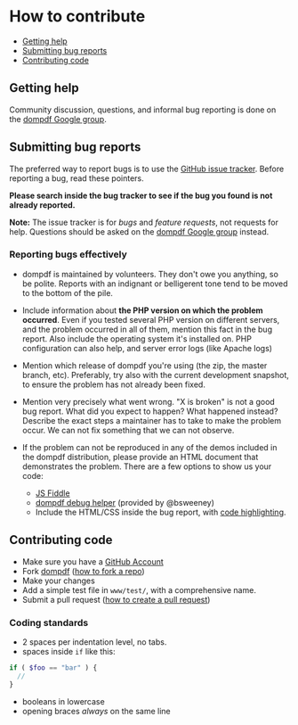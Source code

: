# How to contribute

- [Getting help](#getting-help)
- [Submitting bug reports](#submitting-bug-reports)
- [Contributing code](#contributing-code)

## Getting help

Community discussion, questions, and informal bug reporting is done on the
[dompdf Google group](http://groups.google.com/group/dompdf).

## Submitting bug reports

The preferred way to report bugs is to use the
[GitHub issue tracker](http://github.com/dompdf/dompdf/issues). Before
reporting a bug, read these pointers.

**Please search inside the bug tracker to see if the bug you found is not already reported.**

**Note:** The issue tracker is for *bugs* and *feature requests*, not requests for help.
Questions should be asked on the
[dompdf Google group](http://groups.google.com/group/dompdf) instead.

### Reporting bugs effectively

- dompdf is maintained by volunteers. They don't owe you anything, so be
  polite. Reports with an indignant or belligerent tone tend to be moved to the
  bottom of the pile.

- Include information about **the PHP version on which the problem occurred**. Even
  if you tested several PHP version on different servers, and the problem occurred
  in all of them, mention this fact in the bug report.
  Also include the operating system it's installed on. PHP configuration can also help,
  and server error logs (like Apache logs)

- Mention which release of dompdf you're using (the zip, the master branch, etc).
  Preferably, try also with the current development snapshot, to ensure the
  problem has not already been fixed.

- Mention very precisely what went wrong. "X is broken" is not a good bug
  report. What did you expect to happen? What happened instead? Describe the
  exact steps a maintainer has to take to make the problem occur. We can not
  fix something that we can not observe.

- If the problem can not be reproduced in any of the demos included in the
  dompdf distribution, please provide an HTML document that demonstrates
  the problem. There are a few options to show us your code:
    - [JS Fiddle](http://jsfiddle.net/)
    - [dompdf debug helper](http://eclecticgeek.com/dompdf/debug.php) (provided by @bsweeney)
    - Include the HTML/CSS inside the bug report, with
      [code highlighting](https://github.com/adam-p/markdown-here/wiki/Markdown-Cheatsheet#wiki-code).

## Contributing code

- Make sure you have a [GitHub Account](https://github.com/signup/free)
- Fork [dompdf](https://github.com/dompdf/dompdf/)
  ([how to fork a repo](https://help.github.com/articles/fork-a-repo))
- Make your changes
- Add a simple test file in `www/test/`, with a comprehensive name.
- Submit a pull request
  ([how to create a pull request](https://help.github.com/articles/fork-a-repo))

### Coding standards

- 2 spaces per indentation level, no tabs.
- spaces inside `if` like this:

```php
if ( $foo == "bar" ) {
  //
}
```

- booleans in lowercase
- opening braces *always* on the same line
